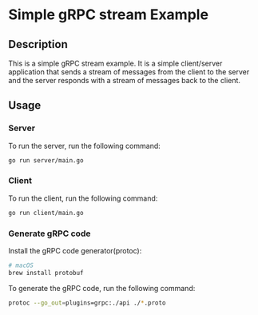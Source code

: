 # Simple gRPC stream Example

## Description

This is a simple gRPC stream example. It is a simple client/server application that sends a stream of messages from the client to the server and the server responds with a stream of messages back to the client.

## Usage

### Server

To run the server, run the following command:

```bash
go run server/main.go
```

### Client

To run the client, run the following command:

```bash
go run client/main.go
```

### Generate gRPC code

Install the gRPC code generator(protoc):

```bash
# macOS
brew install protobuf
```

To generate the gRPC code, run the following command:

```bash
protoc --go_out=plugins=grpc:./api ./*.proto
```
